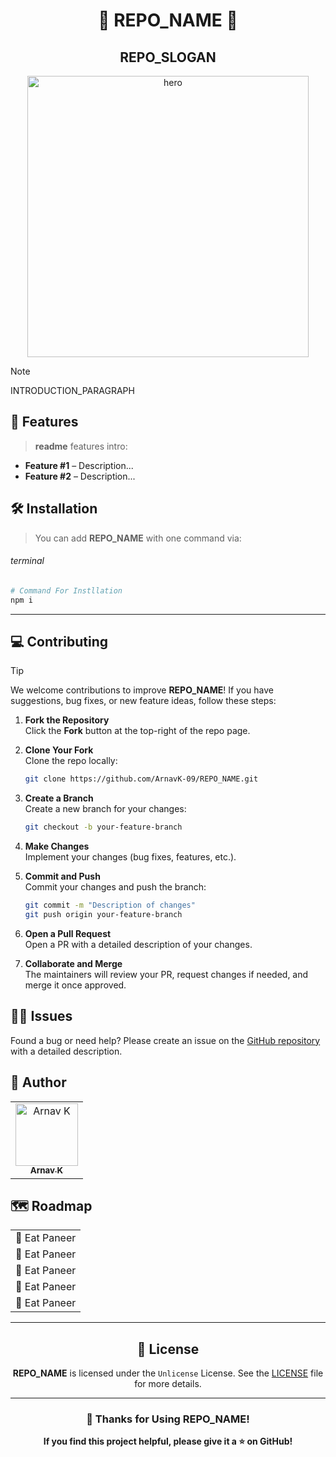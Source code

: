 <h1 align="center">📝 REPO_NAME 📝</h1>
<h2 align="center">REPO_SLOGAN</h2>

<p align="center">
    <img alt="hero" width="450" src="https://github.com/ArnavK-09.png" />
</p>

> [!NOTE]
> INTRODUCTION_PARAGRAPH

## 🌟 Features

> **readme** features intro:

- **Feature #1** – Description...
- **Feature #2** – Description...

## 🛠 Installation

> You can add **REPO_NAME** with one command via:

###### terminal

```bash
# Command For Instllation
npm i
```

---

## 💻 Contributing

> [!TIP]  
> We welcome contributions to improve **REPO_NAME**! If you have suggestions, bug fixes, or new feature ideas, follow these steps:

1. **Fork the Repository**  
   Click the **Fork** button at the top-right of the repo page.

2. **Clone Your Fork**  
   Clone the repo locally:

   ```bash
   git clone https://github.com/ArnavK-09/REPO_NAME.git
   ```

3. **Create a Branch**  
   Create a new branch for your changes:

   ```bash
   git checkout -b your-feature-branch
   ```

4. **Make Changes**  
   Implement your changes (bug fixes, features, etc.).

5. **Commit and Push**  
   Commit your changes and push the branch:

   ```bash
   git commit -m "Description of changes"
   git push origin your-feature-branch
   ```

6. **Open a Pull Request**  
   Open a PR with a detailed description of your changes.

7. **Collaborate and Merge**  
   The maintainers will review your PR, request changes if needed, and merge it once approved.

## 🙋‍♂️ Issues

Found a bug or need help? Please create an issue on the [GitHub repository](https://github.com/ArnavK-09/REPO_NAME/issues) with a detailed description.

## 👤 Author

<table>
  <tbody>
    <tr>
        <td align="center" valign="top" width="100%"><a href="https://github.com/ArnavK-09"><img src="https://github.com/ArnavK-09.png?s=100" width="100px;" alt="Arnav K"/><br /><sub><b>Arnav K</b></sub></a></td>
    </tr>
  </tbody>
</table>

## 🗺 Roadmap

<table>
  <tbody>
    <tr>
        <td align="center">🎈 Eat Paneer </td>
    </tr>    <tr>
        <td align="center">🎈 Eat Paneer </td>
    </tr>    <tr>
        <td align="center">🎈 Eat Paneer </td>
    </tr>    <tr>
        <td align="center">🎈 Eat Paneer </td>
    </tr>    <tr>
        <td align="center">🎈 Eat Paneer </td>
    </tr>
  </tbody>
</table>

---

<h2 align="center">📄 License</h2>

<p align="center">
<strong>REPO_NAME</strong> is licensed under the <code>Unlicense</code> License. See the <a href="https://github.com/ArnavK-09/REPO_NAME/blob/main/LICENSE">LICENSE</a> file for more details.
</p>

---

<h3 align="center">💖 Thanks for Using REPO_NAME!</h3>

<p align="center">
    <strong>If you find this project helpful, please give it a ⭐ on GitHub!</strong>
</p>
